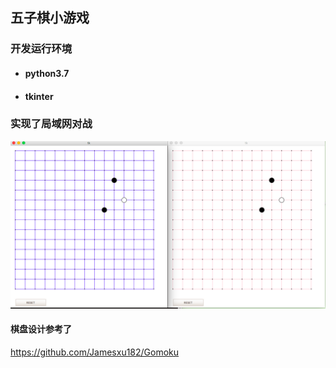 ## 五子棋小游戏

### 开发运行环境

+ #### python3.7

+ #### tkinter

### 实现了局域网对战

![](image/1.png)

#### 棋盘设计参考了

https://github.com/Jamesxu182/Gomoku